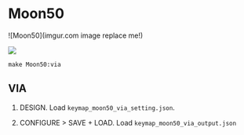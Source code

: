 # Moon50

![Moon50](imgur.com image replace me!)

![](https://imgur.com/a0JmKbc)

	make Moon50:via

## VIA

1. DESIGN. Load `keymap_moon50_via_setting.json`.

2. CONFIGURE > SAVE + LOAD. Load `keymap_moon50_via_output.json`

